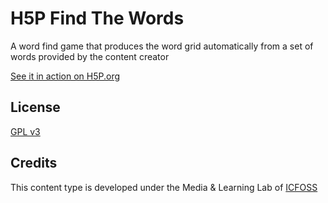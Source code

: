 H5P Find The Words
==========

A word find game that produces the word grid automatically from a set of words provided by the content creator

[See it in action on H5P.org](https://h5p.org/find-the-words)

## License

[GPL v3](LICENSE.md)

## Credits

This content type is developed under the Media & Learning Lab of [ICFOSS](https://icfoss.in)
